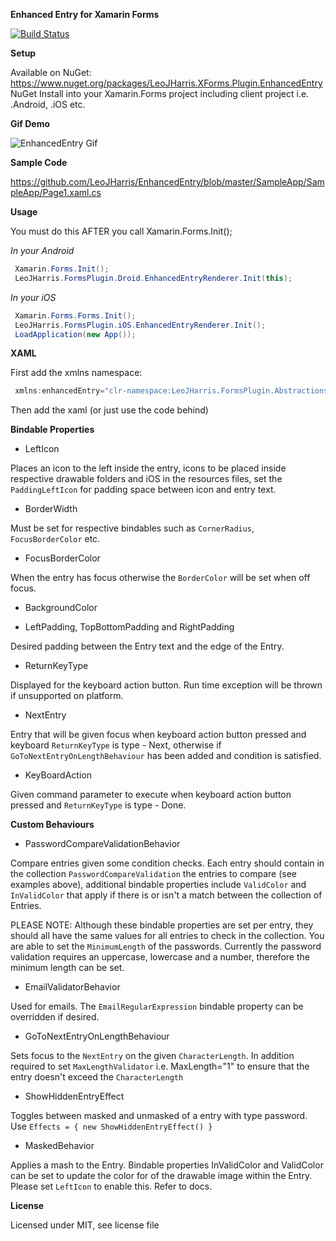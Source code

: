 **Enhanced Entry for Xamarin Forms**

[![Build Status](https://www.bitrise.io/app/7f1dafa3432c4b0f/status.svg?token=q5DIlKQd3GcOeNAipGvxKQ&branch=master)](https://www.bitrise.io/app/7f1dafa3432c4b0f)

**Setup**

Available on NuGet: https://www.nuget.org/packages/LeoJHarris.XForms.Plugin.EnhancedEntry NuGet Install into your Xamarin.Forms project including client project i.e. .Android, .iOS etc.

**Gif Demo**

![EnhancedEntry Gif](https://github.com/LeoJHarris/EnhancedEntry/blob/master/assets/android_gif.gif)

**Sample Code**

https://github.com/LeoJHarris/EnhancedEntry/blob/master/SampleApp/SampleApp/Page1.xaml.cs

**Usage**

You must do this AFTER you call Xamarin.Forms.Init();

_In your Android_

```csharp
 Xamarin.Forms.Init();
 LeoJHarris.FormsPlugin.Droid.EnhancedEntryRenderer.Init(this);
```
          
_In your iOS_

```csharp
 Xamarin.Forms.Forms.Init(); 
 LeoJHarris.FormsPlugin.iOS.EnhancedEntryRenderer.Init();
 LoadApplication(new App());
```
    
**XAML**

First add the xmlns namespace:

```csharp
 xmlns:enhancedEntry="clr-namespace:LeoJHarris.FormsPlugin.Abstractions;assembly=LeoJHarris.FormsPlugin.Abstractions"
```

Then add the xaml (or just use the code behind)
    
**Bindable Properties**

* LeftIcon

Places an icon to the left inside the entry, icons to be placed inside respective drawable folders and iOS in the resources files, set the `PaddingLeftIcon` for padding space between icon and entry text.

* BorderWidth

Must be set for respective bindables such as `CornerRadius`, `FocusBorderColor` etc.

* FocusBorderColor

When the entry has focus otherwise the `BorderColor` will be set when off focus.

* BackgroundColor

* LeftPadding, TopBottomPadding and RightPadding

Desired padding between the Entry text and the edge of the Entry.
 
* ReturnKeyType

Displayed for the keyboard action button. Run time exception will be thrown if unsupported on platform.

* NextEntry

Entry that will be given focus when keyboard action button pressed and keyboard `ReturnKeyType` is type - Next, otherwise if `GoToNextEntryOnLengthBehaviour` has been added and condition is satisfied.

* KeyBoardAction

Given command parameter to execute when keyboard action button pressed and `ReturnKeyType` is type - Done.

**Custom Behaviours** 

* PasswordCompareValidationBehavior

Compare entries given some condition checks. Each entry should contain in the collection `PasswordCompareValidation` the entries to compare (see examples above), additional bindable properties include `ValidColor` and `InValidColor` that apply if there is or isn't a match between the collection of Entries. 

PLEASE NOTE: Although these bindable properties are set per entry, they should all have the same values for all entries to check in the collection. You are able to set the `MinimumLength` of the passwords. Currently the password validation requires an uppercase, lowercase and a number, therefore the minimum length can be set.

* EmailValidatorBehavior

Used for emails. The `EmailRegularExpression` bindable property can be overridden if desired.

* GoToNextEntryOnLengthBehaviour

Sets focus to the `NextEntry` on the given `CharacterLength`. In addition required to set `MaxLengthValidator` i.e. MaxLength="1" to ensure that the entry doesn't exceed the `CharacterLength`

* ShowHiddenEntryEffect

Toggles between masked and unmasked of a entry with type password. Use `Effects = { new ShowHiddenEntryEffect() }`

* MaskedBehavior

Applies a mash to the Entry. Bindable properties InValidColor and ValidColor can be set to update the color for of the drawable image within the Entry. Please set `LeftIcon` to enable this. Refer to docs. 

**License**

Licensed under MIT, see license file
